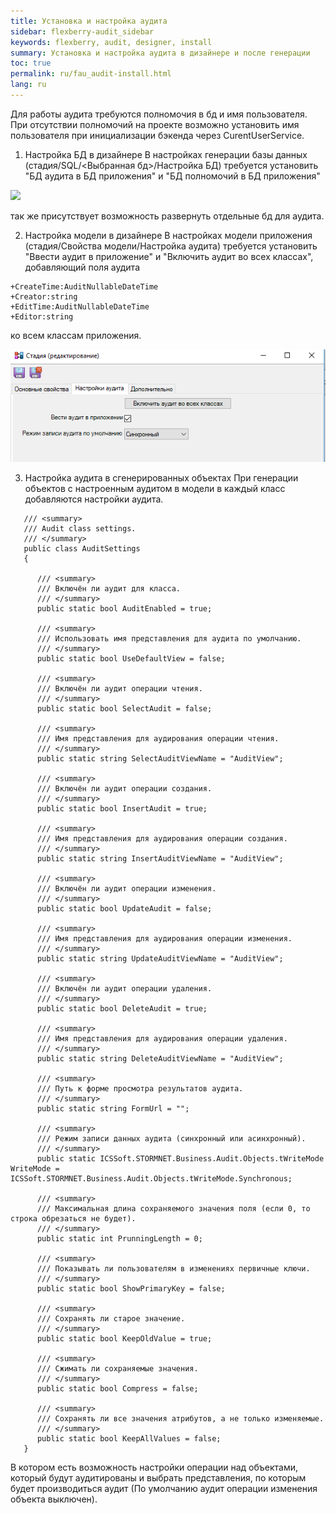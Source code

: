 ```yaml
---
title: Установка и настройка аудита
sidebar: flexberry-audit_sidebar
keywords: flexberry, audit, designer, install
summary: Установка и настройка аудита в дизайнере и после генерации
toc: true
permalink: ru/fau_audit-install.html
lang: ru
---
```


Для работы аудита требуются полномочия в бд и имя пользователя.
При отсутствии полномочий на проекте возможно установить имя пользователя при инициализации бэкенда через CurentUserService.

1. Настройка БД в дизайнере
В настройках генерации базы данных (стадия/SQL/<Выбранная бд>/Настройка БД) требуется установить "БД аудита в БД приложения" и "БД полномочий в БД приложения"

![](/images/pages/products/flexberry-audit/designer-storege-audit.png)

так же присутствует возможность развернуть отдельные бд для аудита.

2. Настройка модели в дизайнере
В настройках модели приложения (стадия/Свойства модели/Настройка аудита) требуется установить "Ввести аудит в приложение" и "Включить аудит во всех классах", добавляющий поля аудита

```
+CreateTime:AuditNullableDateTime
+Creator:string
+EditTime:AuditNullableDateTime
+Editor:string
```

ко всем классам приложения.

![](/images/pages/products/flexberry-audit/designer-model-audit.png)

3. Настройка аудита в сгенерированных объектах
При генерации объектов с настроенным аудитом в модели в каждый класс добавляются настройки аудита.

```сs
   /// <summary>
   /// Audit class settings.
   /// </summary>
   public class AuditSettings
   {
      
      /// <summary>
      /// Включён ли аудит для класса.
      /// </summary>
      public static bool AuditEnabled = true;
      
      /// <summary>
      /// Использовать имя представления для аудита по умолчанию.
      /// </summary>
      public static bool UseDefaultView = false;
      
      /// <summary>
      /// Включён ли аудит операции чтения.
      /// </summary>
      public static bool SelectAudit = false;
      
      /// <summary>
      /// Имя представления для аудирования операции чтения.
      /// </summary>
      public static string SelectAuditViewName = "AuditView";
      
      /// <summary>
      /// Включён ли аудит операции создания.
      /// </summary>
      public static bool InsertAudit = true;
      
      /// <summary>
      /// Имя представления для аудирования операции создания.
      /// </summary>
      public static string InsertAuditViewName = "AuditView";
      
      /// <summary>
      /// Включён ли аудит операции изменения.
      /// </summary>
      public static bool UpdateAudit = false;
      
      /// <summary>
      /// Имя представления для аудирования операции изменения.
      /// </summary>
      public static string UpdateAuditViewName = "AuditView";
      
      /// <summary>
      /// Включён ли аудит операции удаления.
      /// </summary>
      public static bool DeleteAudit = true;
      
      /// <summary>
      /// Имя представления для аудирования операции удаления.
      /// </summary>
      public static string DeleteAuditViewName = "AuditView";
      
      /// <summary>
      /// Путь к форме просмотра результатов аудита.
      /// </summary>
      public static string FormUrl = "";
      
      /// <summary>
      /// Режим записи данных аудита (синхронный или асинхронный).
      /// </summary>
      public static ICSSoft.STORMNET.Business.Audit.Objects.tWriteMode WriteMode = ICSSoft.STORMNET.Business.Audit.Objects.tWriteMode.Synchronous;
      
      /// <summary>
      /// Максимальная длина сохраняемого значения поля (если 0, то строка обрезаться не будет).
      /// </summary>
      public static int PrunningLength = 0;
      
      /// <summary>
      /// Показывать ли пользователям в изменениях первичные ключи.
      /// </summary>
      public static bool ShowPrimaryKey = false;
      
      /// <summary>
      /// Сохранять ли старое значение.
      /// </summary>
      public static bool KeepOldValue = true;
      
      /// <summary>
      /// Сжимать ли сохраняемые значения.
      /// </summary>
      public static bool Compress = false;
      
      /// <summary>
      /// Сохранять ли все значения атрибутов, а не только изменяемые.
      /// </summary>
      public static bool KeepAllValues = false;
   }
```
В котором есть возможность настройки операции над объектами, который будут аудитированы и выбрать представления, по которым будет производиться аудит (По умолчанию аудит операции изменения объекта выключен).
